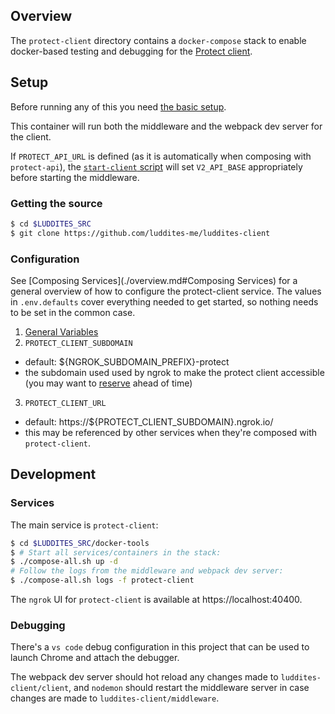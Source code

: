 ## Overview

The `protect-client` directory contains a `docker-compose` stack to enable docker-based testing and debugging for the [Protect client](https://github.com/luddites-me/luddites-client).

## Setup

Before running any of this you need [the basic setup](./overview.md#setup).

This container will run both the middleware and the webpack dev server for the client.

If `PROTECT_API_URL` is defined (as it is automatically when composing with `protect-api`), the [`start-client` script](../protect-client/build-context/start-client.sh) will set `V2_API_BASE` appropriately before starting the middleware.

### Getting the source

```bash
$ cd $LUDDITES_SRC
$ git clone https://github.com/luddites-me/luddites-client
```

### Configuration

See [Composing Services](./overview.md#Composing Services) for a general overview of how to configure the protect-client service. The values in `.env.defaults` cover everything needed to get started, so nothing needs to be set in the common case.

 1. [General Variables](./overview.md#Environment)
 2. `PROTECT_CLIENT_SUBDOMAIN`
  - default: ${NGROK_SUBDOMAIN_PREFIX}-protect
  - the subdomain used used by ngrok to make the protect client accessible (you may want to [reserve](./overview.md#ngrok) ahead of time)
 3. `PROTECT_CLIENT_URL`
  - default: https://${PROTECT_CLIENT_SUBDOMAIN}.ngrok.io/
  - this may be referenced by other services when they're composed with `protect-client`.

## Development

### Services

The main service is `protect-client`:

```bash
$ cd $LUDDITES_SRC/docker-tools
$ # Start all services/containers in the stack:
$ ./compose-all.sh up -d
# Follow the logs from the middleware and webpack dev server:
$ ./compose-all.sh logs -f protect-client
```

The `ngrok` UI for `protect-client` is available at https://localhost:40400.

### Debugging

There's a `vs code` debug configuration in this project that can be used to launch Chrome and attach the debugger.

The webpack dev server should hot reload any changes made to `luddites-client/client`, and `nodemon` should restart the middleware server in case changes are made to `luddites-client/middleware`.
